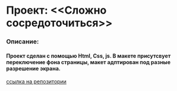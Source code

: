 # Проект: <<Сложно сосредоточиться>>
### Описание: 
#### Проект сделан с помощью Html, Css, js. В макете присутсвует переключение фона страницы, макет адптирован под разные разрешение экрана.



[ссылка на репозитории](https://github.com/IvAn4ik-RuSaKoV/slozhno-sosredotochitsya.git)